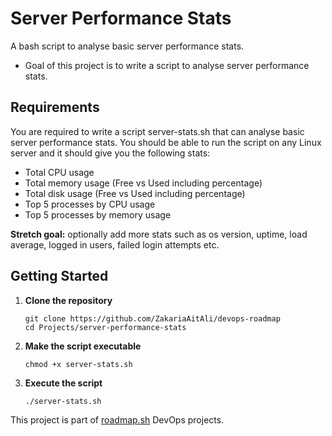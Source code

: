 # Server Performance Stats
A bash script to analyse basic server performance stats.  

- Goal of this project is to write a script to analyse server performance stats.

## Requirements
You are required to write a script server-stats.sh that can analyse basic server performance stats. You should be able to run the script on any Linux server and it should give you the following stats:

- Total CPU usage
- Total memory usage (Free vs Used including percentage)
- Total disk usage (Free vs Used including percentage)
- Top 5 processes by CPU usage
- Top 5 processes by memory usage

**Stretch goal:** optionally add more stats such as os version, uptime, load average, logged in users, failed login attempts etc.

## Getting Started

1. **Clone the repository**
    ```
    git clone https://github.com/ZakariaAitAli/devops-roadmap
    cd Projects/server-performance-stats
    ```
2. **Make the script executable**
    ```
    chmod +x server-stats.sh
    ```
3. **Execute the script**  
    ```
    ./server-stats.sh
    ```

This project is part of [roadmap.sh](https://roadmap.sh/projects/server-stats) DevOps projects.
